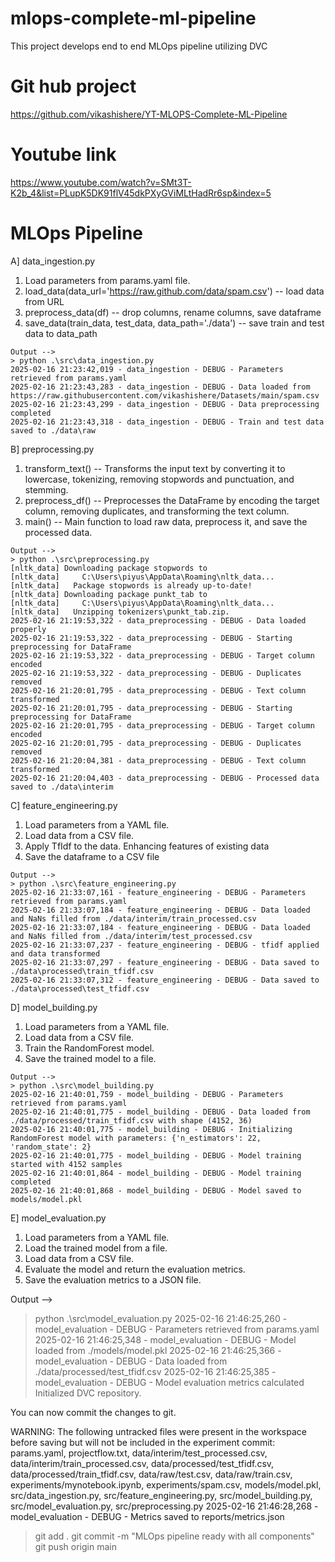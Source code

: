 # mlops-complete-ml-pipeline
This project develops end to end MLOps pipeline utilizing DVC

# Git hub project 
https://github.com/vikashishere/YT-MLOPS-Complete-ML-Pipeline

# Youtube link
https://www.youtube.com/watch?v=SMt3T-K2b_4&list=PLupK5DK91flV45dkPXyGViMLtHadRr6sp&index=5

# MLOps Pipeline

A] data_ingestion.py 

   1. Load parameters from params.yaml file.
   2. load_data(data_url='https://raw.github.com/data/spam.csv')    -- load data from URL
   3. preprocess_data(df)                                           -- drop columns, rename columns, save dataframe
   4. save_data(train_data, test_data, data_path='./data')          -- save train and test data to data_path 

    Output -->
    > python .\src\data_ingestion.py
    2025-02-16 21:23:42,019 - data_ingestion - DEBUG - Parameters retrieved from params.yaml
    2025-02-16 21:23:43,283 - data_ingestion - DEBUG - Data loaded from https://raw.githubusercontent.com/vikashishere/Datasets/main/spam.csv
    2025-02-16 21:23:43,299 - data_ingestion - DEBUG - Data preprocessing completed
    2025-02-16 21:23:43,318 - data_ingestion - DEBUG - Train and test data saved to ./data\raw
    

B] preprocessing.py

  1. transform_text()                                               -- Transforms the input text by converting it to lowercase, tokenizing, removing stopwords and punctuation, and stemming.
  2. preprocess_df()                                                -- Preprocesses the DataFrame by encoding the target column, removing duplicates, and transforming the text column.
  3. main()                                                         -- Main function to load raw data, preprocess it, and save the processed data.

    Output -->
    > python .\src\preprocessing.py
    [nltk_data] Downloading package stopwords to
    [nltk_data]     C:\Users\piyus\AppData\Roaming\nltk_data...
    [nltk_data]   Package stopwords is already up-to-date!
    [nltk_data] Downloading package punkt_tab to
    [nltk_data]     C:\Users\piyus\AppData\Roaming\nltk_data...
    [nltk_data]   Unzipping tokenizers\punkt_tab.zip.
    2025-02-16 21:19:53,322 - data_preprocessing - DEBUG - Data loaded properly
    2025-02-16 21:19:53,322 - data_preprocessing - DEBUG - Starting preprocessing for DataFrame
    2025-02-16 21:19:53,322 - data_preprocessing - DEBUG - Target column encoded
    2025-02-16 21:19:53,322 - data_preprocessing - DEBUG - Duplicates removed
    2025-02-16 21:20:01,795 - data_preprocessing - DEBUG - Text column transformed
    2025-02-16 21:20:01,795 - data_preprocessing - DEBUG - Starting preprocessing for DataFrame
    2025-02-16 21:20:01,795 - data_preprocessing - DEBUG - Target column encoded
    2025-02-16 21:20:01,795 - data_preprocessing - DEBUG - Duplicates removed
    2025-02-16 21:20:04,381 - data_preprocessing - DEBUG - Text column transformed
    2025-02-16 21:20:04,403 - data_preprocessing - DEBUG - Processed data saved to ./data\interim


C] feature_engineering.py

  1. Load parameters from a YAML file.
  2. Load data from a CSV file.
  3. Apply TfIdf to the data. Enhancing features of existing data
  4. Save the dataframe to a CSV file

    Output -->
    > python .\src\feature_engineering.py
    2025-02-16 21:33:07,161 - feature_engineering - DEBUG - Parameters retrieved from params.yaml
    2025-02-16 21:33:07,184 - feature_engineering - DEBUG - Data loaded and NaNs filled from ./data/interim/train_processed.csv
    2025-02-16 21:33:07,184 - feature_engineering - DEBUG - Data loaded and NaNs filled from ./data/interim/test_processed.csv
    2025-02-16 21:33:07,237 - feature_engineering - DEBUG - tfidf applied and data transformed
    2025-02-16 21:33:07,297 - feature_engineering - DEBUG - Data saved to ./data\processed\train_tfidf.csv
    2025-02-16 21:33:07,312 - feature_engineering - DEBUG - Data saved to ./data\processed\test_tfidf.csv    


D] model_building.py

  1. Load parameters from a YAML file.
  2. Load data from a CSV file.
  3. Train the RandomForest model.
  4. Save the trained model to a file.

    Output -->
    > python .\src\model_building.py     
    2025-02-16 21:40:01,759 - model_building - DEBUG - Parameters retrieved from params.yaml
    2025-02-16 21:40:01,775 - model_building - DEBUG - Data loaded from ./data/processed/train_tfidf.csv with shape (4152, 36)
    2025-02-16 21:40:01,775 - model_building - DEBUG - Initializing RandomForest model with parameters: {'n_estimators': 22, 'random_state': 2}
    2025-02-16 21:40:01,775 - model_building - DEBUG - Model training started with 4152 samples
    2025-02-16 21:40:01,864 - model_building - DEBUG - Model training completed
    2025-02-16 21:40:01,868 - model_building - DEBUG - Model saved to models/model.pkl  


E] model_evaluation.py

   1. Load parameters from a YAML file.
   2. Load the trained model from a file.
   3. Load data from a CSV file.
   4. Evaluate the model and return the evaluation metrics.
   5. Save the evaluation metrics to a JSON file.

   Output -->
   > python .\src\model_evaluation.py
   2025-02-16 21:46:25,260 - model_evaluation - DEBUG - Parameters retrieved from params.yaml
   2025-02-16 21:46:25,348 - model_evaluation - DEBUG - Model loaded from ./models/model.pkl
   2025-02-16 21:46:25,366 - model_evaluation - DEBUG - Data loaded from ./data/processed/test_tfidf.csv
   2025-02-16 21:46:25,385 - model_evaluation - DEBUG - Model evaluation metrics calculated
   Initialized DVC repository.

   You can now commit the changes to git.

   WARNING: The following untracked files were present in the workspace before saving but will not be included in the experiment commit:
           params.yaml, projectflow.txt, data/interim/test_processed.csv, data/interim/train_processed.csv, data/processed/test_tfidf.csv, data/processed/train_tfidf.csv, data/raw/test.csv, data/raw/train.csv, experiments/mynotebook.ipynb, experiments/spam.csv, models/model.pkl, src/data_ingestion.py, src/feature_engineering.py, src/model_building.py, src/model_evaluation.py, src/preprocessing.py
   2025-02-16 21:46:28,268 - model_evaluation - DEBUG - Metrics saved to reports/metrics.json

> git add .
> git commit -m "MLOps pipeline ready with all components" 
> git push origin main


